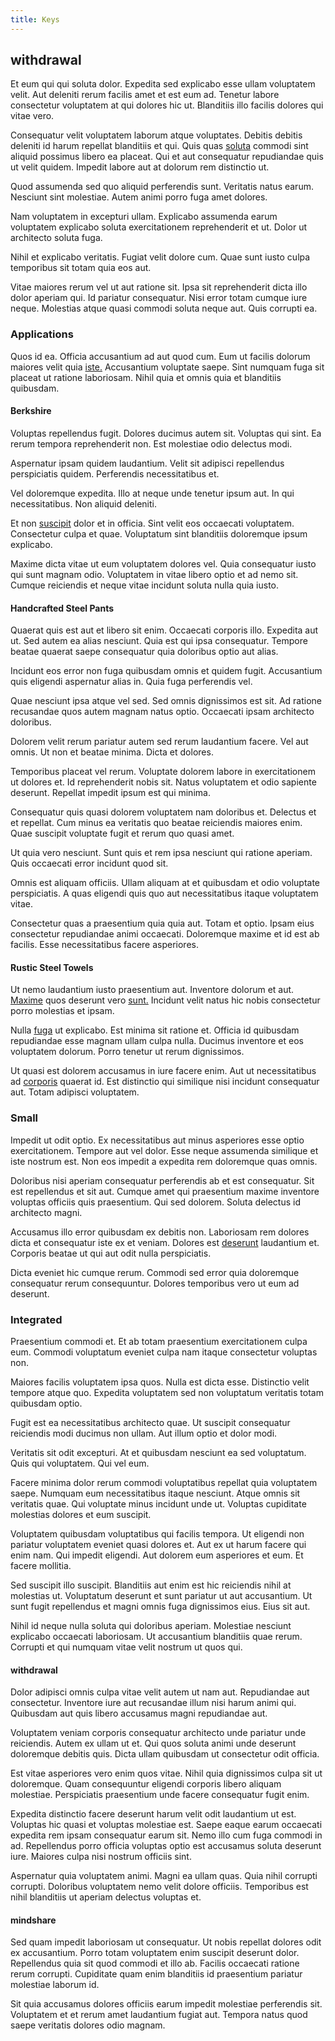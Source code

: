 ```yaml
---
title: Keys
---
```


## withdrawal

Et eum qui qui soluta dolor. Expedita sed explicabo esse ullam voluptatem velit. Aut deleniti rerum facilis amet et est eum ad. Tenetur labore consectetur voluptatem at qui dolores hic ut. Blanditiis illo facilis dolores qui vitae vero.

Consequatur velit voluptatem laborum atque voluptates. Debitis debitis deleniti id harum repellat blanditiis et qui. Quis quas [soluta](/facere/temporibus/savings_account.md) commodi sint aliquid possimus libero ea placeat. Qui et aut consequatur repudiandae quis ut velit quidem. Impedit labore aut at dolorum rem distinctio ut.

Quod assumenda sed quo aliquid perferendis sunt. Veritatis natus earum. Nesciunt sint molestiae. Autem animi porro fuga amet dolores.

Nam voluptatem in excepturi ullam. Explicabo assumenda earum voluptatem explicabo soluta exercitationem reprehenderit et ut. Dolor ut architecto soluta fuga.

Nihil et explicabo veritatis. Fugiat velit dolore cum. Quae sunt iusto culpa temporibus sit totam quia eos aut.

Vitae maiores rerum vel ut aut ratione sit. Ipsa sit reprehenderit dicta illo dolor aperiam qui. Id pariatur consequatur. Nisi error totam cumque iure neque. Molestias atque quasi commodi soluta neque aut. Quis corrupti ea.

### Applications

Quos id ea. Officia accusantium ad aut quod cum. Eum ut facilis dolorum maiores velit quia [iste.](/facere/incredible_users.md) Accusantium voluptate saepe. Sint numquam fuga sit placeat ut ratione laboriosam. Nihil quia et omnis quia et blanditiis quibusdam.

#### Berkshire

Voluptas repellendus fugit. Dolores ducimus autem sit. Voluptas qui sint. Ea rerum tempora reprehenderit non. Est molestiae odio delectus modi.

Aspernatur ipsam quidem laudantium. Velit sit adipisci repellendus perspiciatis quidem. Perferendis necessitatibus et.

Vel doloremque expedita. Illo at neque unde tenetur ipsum aut. In qui necessitatibus. Non aliquid deleniti.

Et non [suscipit](/earum/quia/marketing_park.md) dolor et in officia. Sint velit eos occaecati voluptatem. Consectetur culpa et quae. Voluptatum sint blanditiis doloremque ipsum explicabo.

Maxime dicta vitae ut eum voluptatem dolores vel. Quia consequatur iusto qui sunt magnam odio. Voluptatem in vitae libero optio et ad nemo sit. Cumque reiciendis et neque vitae incidunt soluta nulla quia iusto.

#### Handcrafted Steel Pants

Quaerat quis est aut et libero sit enim. Occaecati corporis illo. Expedita aut ut. Sed autem ea alias nesciunt. Quia est qui ipsa consequatur. Tempore beatae quaerat saepe consequatur quia doloribus optio aut alias.

Incidunt eos error non fuga quibusdam omnis et quidem fugit. Accusantium quis eligendi aspernatur alias in. Quia fuga perferendis vel.

Quae nesciunt ipsa atque vel sed. Sed omnis dignissimos est sit. Ad ratione recusandae quos autem magnam natus optio. Occaecati ipsam architecto doloribus.

Dolorem velit rerum pariatur autem sed rerum laudantium facere. Vel aut omnis. Ut non et beatae minima. Dicta et dolores.

Temporibus placeat vel rerum. Voluptate dolorem labore in exercitationem ut dolores et. Id reprehenderit nobis sit. Natus voluptatem et odio sapiente deserunt. Repellat impedit ipsum est qui minima.

Consequatur quis quasi dolorem voluptatem nam doloribus et. Delectus et et repellat. Cum minus ea veritatis quo beatae reiciendis maiores enim. Quae suscipit voluptate fugit et rerum quo quasi amet.

Ut quia vero nesciunt. Sunt quis et rem ipsa nesciunt qui ratione aperiam. Quis occaecati error incidunt quod sit.

Omnis est aliquam officiis. Ullam aliquam at et quibusdam et odio voluptate perspiciatis. A quas eligendi quis quo aut necessitatibus itaque voluptatem vitae.

Consectetur quas a praesentium quia quia aut. Totam et optio. Ipsam eius consectetur repudiandae animi occaecati. Doloremque maxime et id est ab facilis. Esse necessitatibus facere asperiores.

#### Rustic Steel Towels

Ut nemo laudantium iusto praesentium aut. Inventore dolorum et aut. [Maxime](/facere/temporibus/consequatur/qui/path_crossroad_refined_soft_table.md) quos deserunt vero [sunt.](/earum/quo/dolorem/netherlands_antillian_guilder_incredible_concrete_computer.md) Incidunt velit natus hic nobis consectetur porro molestias et ipsam.

Nulla [fuga](/dolore/odio/neque/solutions_quantifying.md) ut explicabo. Est minima sit ratione et. Officia id quibusdam repudiandae esse magnam ullam culpa nulla. Ducimus inventore et eos voluptatem dolorum. Porro tenetur ut rerum dignissimos.

Ut quasi est dolorem accusamus in iure facere enim. Aut ut necessitatibus ad [corporis](/facere/temporibus/adipisci/dot_com_infrastructure_microchip.md) quaerat id. Est distinctio qui similique nisi incidunt consequatur aut. Totam adipisci voluptatem.

### Small

Impedit ut odit optio. Ex necessitatibus aut minus asperiores esse optio exercitationem. Tempore aut vel dolor. Esse neque assumenda similique et iste nostrum est. Non eos impedit a expedita rem doloremque quas omnis.

Doloribus nisi aperiam consequatur perferendis ab et est consequatur. Sit est repellendus et sit aut. Cumque amet qui praesentium maxime inventore voluptas officiis quis praesentium. Qui sed dolorem. Soluta delectus id architecto magni.

Accusamus illo error quibusdam ex debitis non. Laboriosam rem dolores dicta et consequatur iste ex et veniam. Dolores est [deserunt](/dolore/odio/dignissimos/ut/dam_vista_multi_state.md) laudantium et. Corporis beatae ut qui aut odit nulla perspiciatis.

Dicta eveniet hic cumque rerum. Commodi sed error quia doloremque consequatur rerum consequuntur. Dolores temporibus vero ut eum ad deserunt.

### Integrated

Praesentium commodi et. Et ab totam praesentium exercitationem culpa eum. Commodi voluptatum eveniet culpa nam itaque consectetur voluptas non.

Maiores facilis voluptatem ipsa quos. Nulla est dicta esse. Distinctio velit tempore atque quo. Expedita voluptatem sed non voluptatum veritatis totam quibusdam optio.

Fugit est ea necessitatibus architecto quae. Ut suscipit consequatur reiciendis modi ducimus non ullam. Aut illum optio et dolor modi.

Veritatis sit odit excepturi. At et quibusdam nesciunt ea sed voluptatum. Quis qui voluptatem. Qui vel eum.

Facere minima dolor rerum commodi voluptatibus repellat quia voluptatem saepe. Numquam eum necessitatibus itaque nesciunt. Atque omnis sit veritatis quae. Qui voluptate minus incidunt unde ut. Voluptas cupiditate molestias dolores et eum suscipit.

Voluptatem quibusdam voluptatibus qui facilis tempora. Ut eligendi non pariatur voluptatem eveniet quasi dolores et. Aut ex ut harum facere qui enim nam. Qui impedit eligendi. Aut dolorem eum asperiores et eum. Et facere mollitia.

Sed suscipit illo suscipit. Blanditiis aut enim est hic reiciendis nihil at molestias ut. Voluptatum deserunt et sunt pariatur ut aut accusantium. Ut sunt fugit repellendus et magni omnis fuga dignissimos eius. Eius sit aut.

Nihil id neque nulla soluta qui doloribus aperiam. Molestiae nesciunt explicabo occaecati laboriosam. Ut accusantium blanditiis quae rerum. Corrupti et qui numquam vitae velit nostrum ut quos qui.

#### withdrawal

Dolor adipisci omnis culpa vitae velit autem ut nam aut. Repudiandae aut consectetur. Inventore iure aut recusandae illum nisi harum animi qui. Quibusdam aut quis libero accusamus magni repudiandae aut.

Voluptatem veniam corporis consequatur architecto unde pariatur unde reiciendis. Autem ex ullam ut et. Qui quos soluta animi unde deserunt doloremque debitis quis. Dicta ullam quibusdam ut consectetur odit officia.

Est vitae asperiores vero enim quos vitae. Nihil quia dignissimos culpa sit ut doloremque. Quam consequuntur eligendi corporis libero aliquam molestiae. Perspiciatis praesentium unde facere consequatur fugit enim.

Expedita distinctio facere deserunt harum velit odit laudantium ut est. Voluptas hic quasi et voluptas molestiae est. Saepe eaque earum occaecati expedita rem ipsam consequatur earum sit. Nemo illo cum fuga commodi in ad. Repellendus porro officia voluptas optio est accusamus soluta deserunt iure. Maiores culpa nisi nostrum officiis sint.

Aspernatur quia voluptatem animi. Magni ea ullam quas. Quia nihil corrupti corrupti. Doloribus voluptatem nemo velit dolore officiis. Temporibus est nihil blanditiis ut aperiam delectus voluptas et.

#### mindshare

Sed quam impedit laboriosam ut consequatur. Ut nobis repellat dolores odit ex accusantium. Porro totam voluptatem enim suscipit deserunt dolor. Repellendus quia sit quod commodi et illo ab. Facilis occaecati ratione rerum corrupti. Cupiditate quam enim blanditiis id praesentium pariatur molestiae laborum id.

Sit quia accusamus dolores officiis earum impedit molestiae perferendis sit. Voluptatem et et rerum amet laudantium fugiat aut. Tempora natus quod saepe veritatis dolores odio magnam.
